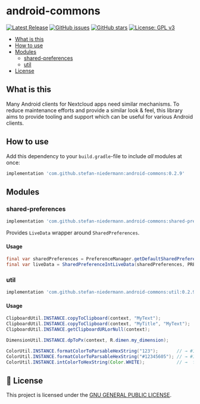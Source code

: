 # android-commons

[![Latest Release](https://img.shields.io/github/v/tag/stefan-niedermann/android-commons?label=latest+release&sort=semver)](https://github.com/stefan-niedermann/android-commons/releases)
[![GitHub issues](https://img.shields.io/github/issues/stefan-niedermann/android-commons.svg)](https://github.com/stefan-niedermann/android-commons/issues)
[![GitHub stars](https://img.shields.io/github/stars/stefan-niedermann/android-commons.svg)](https://github.com/stefan-niedermann/android-commons/stargazers)
[![License: GPL v3](https://img.shields.io/badge/License-GPL%20v3-blue.svg)](https://www.gnu.org/licenses/gpl-3.0)

- [What is this](#what-is-this)
- [How to use](#how-to-use)
- [Modules](#modules)
  - [shared-preferences](#shared-preferences)
  - [util](#util)
- [License](#notebook-license)

## What is this

Many Android clients for Nextcloud apps need similar mechanisms. To reduce maintenance efforts and provide a similar look & feel, this library aims to provide tooling and support which can be useful for various Android clients.

## How to use

Add this dependency to your `build.gradle`-file to include *all* modules at once:

```groovy
implementation 'com.github.stefan-niedermann:android-commons:0.2.9'
```

## Modules

### shared-preferences

```groovy
implementation 'com.github.stefan-niedermann.android-commons:shared-preferences:0.2.9'
```

Provides `LiveData` wrapper around `SharedPreferences`.

#### Usage

```java
final var sharedPreferences = PreferenceManager.getDefaultSharedPreferences(context.getApplicationContext());
final var liveData = SharedPreferenceIntLiveData(sharedPreferences, PREF_KEY_MY_COLOR, Color.WHITE)
```

### util

```groovy
implementation 'com.github.stefan-niedermann.android-commons:util:0.2.9'
```

#### Usage

```java
ClipboardUtil.INSTANCE.copyToClipboard(context, "MyText");
ClipboardUtil.INSTANCE.copyToClipboard(context, "MyTitle", "MyText");
ClipboardUtil.INSTANCE.getClipboardURLorNull(context);
```

```java
DimensionUtil.INSTANCE.dpToPx(context, R.dimen.my_dimension);
```

```java
ColorUtil.INSTANCE.formatColorToParsableHexString("123");       // → #112233
ColorUtil.INSTANCE.formatColorToParsableHexString("#12345605"); // → #123456
ColorUtil.INSTANCE.intColorToHexString(Color.WHITE);            // →  ffffff
```

## :notebook: License

This project is licensed under the [GNU GENERAL PUBLIC LICENSE](/LICENSE).

